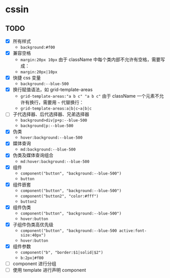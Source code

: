 # cssin

## TODO

- [x] 所有样式
  - `background:#f00`
- [x] 兼容空格
  - `margin:20px 10px` 由于 className 中每个类内部不允许有空格，需要写成：
  - `margin:20px|10px`
- [x] 快捷 css 变量
  - `background:--blue-500`
- [x] 换行赋值语法，如 grid-template-areas
  - `grid-template-areas:"a b c" "a b c"` 由于 className 一个元素不允许有换行，需要用 `~` 代替换行：
  - `grid-template-areas:a|b|c~a|b|c`
- [ ] 子代选择器、后代选择器、兄弟选择器
  - `background>div|p+p:--blue-500`
  - `background|p:--blue-500`
- [x] 伪类
  - `hover:background:--blue-500`
- [x] 媒体查询
  - `md:background:--blue-500`
- [x] 伪类及媒体查询组合
  - `md:hover:background:--blue-500`
- [x] 组件
  - `component("button", "background:--blue-500")`
  - `button`
- [x] 组件嵌套
  - `component("button", "background:--blue-500")`
  - `component("button2", "color:#fff")`
  - `button2`
- [x] 组件伪类
  - `component("button", "background:--blue-500")`
  - `hover:button`
- [x] 子组件伪类高优先级
  - `component("button", "background:--blue-500 active:font-size:40px")`
  - `hover:button`
- [x] 组件参数
  - `component("b", "border:$1|solid|$2")`
  - `b:2px|#f00`
- [ ] component 进行分组
- [ ] 使用 template 进行声明 component
